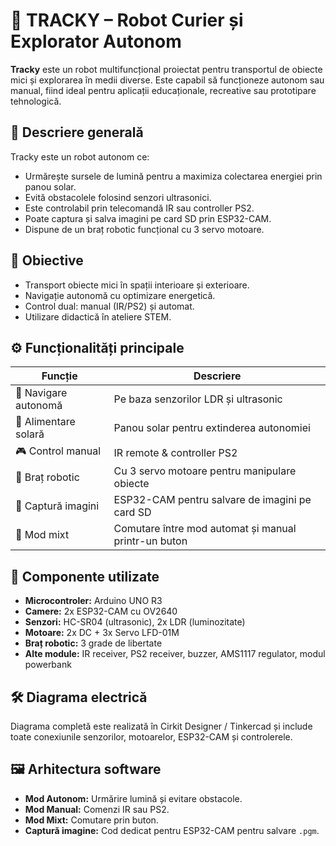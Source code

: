 # 🤖 TRACKY – Robot Curier și Explorator Autonom

**Tracky** este un robot multifuncțional proiectat pentru transportul de obiecte mici și explorarea în medii diverse. Este capabil să funcționeze autonom sau manual, fiind ideal pentru aplicații educaționale, recreative sau prototipare tehnologică.

## 📌 Descriere generală

Tracky este un robot autonom ce:
- Urmărește sursele de lumină pentru a maximiza colectarea energiei prin panou solar.
- Evită obstacolele folosind senzori ultrasonici.
- Este controlabil prin telecomandă IR sau controller PS2.
- Poate captura și salva imagini pe card SD prin ESP32-CAM.
- Dispune de un braț robotic funcțional cu 3 servo motoare.

## 🎯 Obiective

- Transport obiecte mici în spații interioare și exterioare.
- Navigație autonomă cu optimizare energetică.
- Control dual: manual (IR/PS2) și automat.
- Utilizare didactică în ateliere STEM.

## ⚙️ Funcționalități principale

| Funcție                       | Descriere                                                       |
|------------------------------|------------------------------------------------------------------|
| 🚗 Navigare autonomă         | Pe baza senzorilor LDR și ultrasonic                            |
| 🔋 Alimentare solară         | Panou solar pentru extinderea autonomiei                        |
| 🎮 Control manual            | IR remote & controller PS2                                      |
| 🦾 Braț robotic              | Cu 3 servo motoare pentru manipulare obiecte                    |
| 📸 Captură imagini           | ESP32-CAM pentru salvare de imagini pe card SD                  |
| 🧠 Mod mixt                  | Comutare între mod automat și manual printr-un buton            |

## 🧩 Componente utilizate

- **Microcontroler:** Arduino UNO R3
- **Camere:** 2x ESP32-CAM cu OV2640
- **Senzori:** HC-SR04 (ultrasonic), 2x LDR (luminozitate)
- **Motoare:** 2x DC + 3x Servo LFD-01M
- **Braț robotic:** 3 grade de libertate
- **Alte module:** IR receiver, PS2 receiver, buzzer, AMS1117 regulator, modul powerbank

## 🛠️ Diagrama electrică

Diagrama completă este realizată în Cirkit Designer / Tinkercad și include toate conexiunile senzorilor, motoarelor, ESP32-CAM și controlerele.

## 🖼️ Arhitectura software

- **Mod Autonom:** Urmărire lumină și evitare obstacole.
- **Mod Manual:** Comenzi IR sau PS2.
- **Mod Mixt:** Comutare prin buton.
- **Captură imagine:** Cod dedicat pentru ESP32-CAM pentru salvare `.pgm`.

